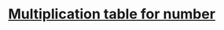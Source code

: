 # [Multiplication table for number](https://www.codewars.com/kata/multiplication-table-for-number/)
